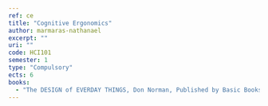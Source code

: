 ```yaml
---
ref: ce
title: "Cognitive Ergonomics"
author: marmaras-nathanael
excerpt: ""
uri: ""
code: HCI101
semester: 1
type: "Compulsory"
ects: 6
books: 
  - "The DESIGN of EVERDAY THINGS, Don Norman, Published by Basic Books, ISBN 978-0-465-05065-9, 2013"
---
```

